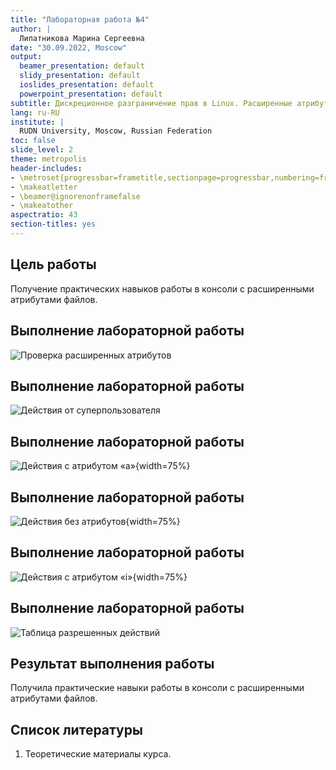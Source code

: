 ```yaml
---
title: "Лабораторная работа №4"
author: |
  Липатникова Марина Сергеевна
date: "30.09.2022, Moscow"
output:
  beamer_presentation: default
  slidy_presentation: default
  ioslides_presentation: default
  powerpoint_presentation: default
subtitle: Дискреционное разграничение прав в Linux. Расширенные атрибуты
lang: ru-RU
institute: |
  RUDN University, Moscow, Russian Federation
toc: false
slide_level: 2
theme: metropolis
header-includes:
- \metroset{progressbar=frametitle,sectionpage=progressbar,numbering=fraction}
- \makeatletter
- \beamer@ignorenonframefalse
- \makeatother
aspectratio: 43
section-titles: yes
---
```


## Цель работы

Получение практических навыков работы в консоли с расширенными атрибутами файлов.

## Выполнение лабораторной работы

![Проверка расширенных атрибутов](1.png)

## Выполнение лабораторной работы

![Действия от суперпользователя](2.png)

## Выполнение лабораторной работы

![Действия с атрибутом «a»](3.png){width=75%}

## Выполнение лабораторной работы

![Действия без атрибутов](4.png){width=75%}

## Выполнение лабораторной работы

![Действия с атрибутом «i»](5.png){width=75%}

## Выполнение лабораторной работы

![Таблица разрешенных действий](6.png)

## Результат выполнения работы

Получила практические навыки работы в консоли с расширенными атрибутами файлов.

## Список литературы

1. Теоретические материалы курса.
